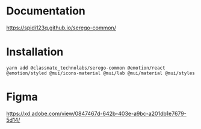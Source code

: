 # Documentation

https://spidi123q.github.io/serego-common/

# Installation

```
yarn add @classmate_technolabs/serego-common @emotion/react @emotion/styled @mui/icons-material @mui/lab @mui/material @mui/styles
```

# Figma

https://xd.adobe.com/view/0847467d-642b-403e-a9bc-a201db1e7679-5d14/
